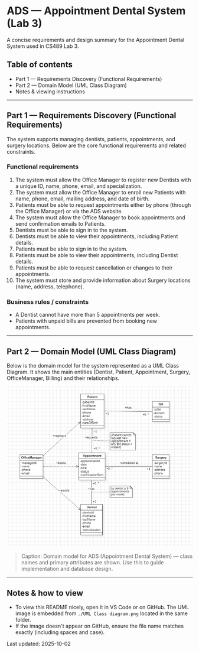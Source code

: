 # ADS — Appointment Dental System (Lab 3)

A concise requirements and design summary for the Appointment Dental System used in CS489 Lab 3.

## Table of contents

- Part 1 — Requirements Discovery (Functional Requirements)
- Part 2 — Domain Model (UML Class Diagram)
- Notes & viewing instructions

---

## Part 1 — Requirements Discovery (Functional Requirements)

The system supports managing dentists, patients, appointments, and surgery locations. Below are the core functional requirements and related constraints.

### Functional requirements

1. The system must allow the Office Manager to register new Dentists with a unique ID, name, phone, email, and specialization.
2. The system must allow the Office Manager to enroll new Patients with name, phone, email, mailing address, and date of birth.
3. Patients must be able to request appointments either by phone (through the Office Manager) or via the ADS website.
4. The system must allow the Office Manager to book appointments and send confirmation emails to Patients.
5. Dentists must be able to sign in to the system.
6. Dentists must be able to view their appointments, including Patient details.
7. Patients must be able to sign in to the system.
8. Patients must be able to view their appointments, including Dentist details.
9. Patients must be able to request cancellation or changes to their appointments.
10. The system must store and provide information about Surgery locations (name, address, telephone).

### Business rules / constraints

- A Dentist cannot have more than 5 appointments per week.
- Patients with unpaid bills are prevented from booking new appointments.

---

## Part 2 — Domain Model (UML Class Diagram)

Below is the domain model for the system represented as a UML Class Diagram. It shows the main entities (Dentist, Patient, Appointment, Surgery, OfficeManager, Billing) and their relationships.

![UML Class diagram](./UML%20Class%20diagram.png)

> Caption: Domain model for ADS (Appointment Dental System) — class names and primary attributes are shown. Use this to guide implementation and database design.

---

## Notes & how to view

- To view this README nicely, open it in VS Code or on GitHub. The UML image is embedded from `./UML Class diagram.png` located in the same folder.
- If the image doesn't appear on GitHub, ensure the file name matches exactly (including spaces and case).

Last updated: 2025-10-02
